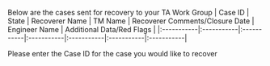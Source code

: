 Below are the cases sent for recovery to your TA Work Group 
| Case ID | State | Recoverer Name | TM Name | Recoverer Comments/Closure Date | Engineer Name | Additional Data/Red Flags |
|:-----------|:-----------|:-----------|:-----------|:-----------|:-----------|:-----------| 

Please enter the Case ID for the case you would like to recover
